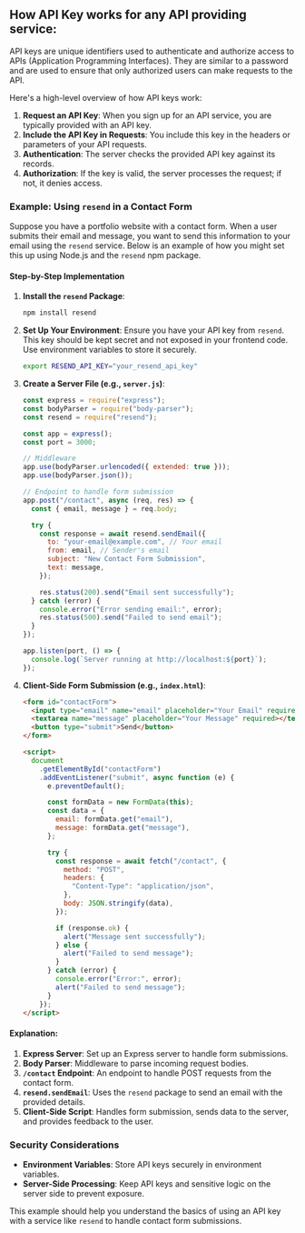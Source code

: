 ## How API Key works for any API providing service:

API keys are unique identifiers used to authenticate and authorize access to APIs (Application Programming Interfaces). They are similar to a password and are used to ensure that only authorized users can make requests to the API.

Here's a high-level overview of how API keys work:

1. **Request an API Key**: When you sign up for an API service, you are typically provided with an API key.
2. **Include the API Key in Requests**: You include this key in the headers or parameters of your API requests.
3. **Authentication**: The server checks the provided API key against its records.
4. **Authorization**: If the key is valid, the server processes the request; if not, it denies access.

### Example: Using `resend` in a Contact Form

Suppose you have a portfolio website with a contact form. When a user submits their email and message, you want to send this information to your email using the `resend` service. Below is an example of how you might set this up using Node.js and the `resend` npm package.

#### Step-by-Step Implementation

1. **Install the `resend` Package**:

   ```bash
   npm install resend
   ```

2. **Set Up Your Environment**:
   Ensure you have your API key from `resend`. This key should be kept secret and not exposed in your frontend code. Use environment variables to store it securely.

   ```bash
   export RESEND_API_KEY="your_resend_api_key"
   ```

3. **Create a Server File (e.g., `server.js`)**:

   ```javascript
   const express = require("express");
   const bodyParser = require("body-parser");
   const resend = require("resend");

   const app = express();
   const port = 3000;

   // Middleware
   app.use(bodyParser.urlencoded({ extended: true }));
   app.use(bodyParser.json());

   // Endpoint to handle form submission
   app.post("/contact", async (req, res) => {
     const { email, message } = req.body;

     try {
       const response = await resend.sendEmail({
         to: "your-email@example.com", // Your email
         from: email, // Sender's email
         subject: "New Contact Form Submission",
         text: message,
       });

       res.status(200).send("Email sent successfully");
     } catch (error) {
       console.error("Error sending email:", error);
       res.status(500).send("Failed to send email");
     }
   });

   app.listen(port, () => {
     console.log(`Server running at http://localhost:${port}`);
   });
   ```

4. **Client-Side Form Submission (e.g., `index.html`)**:

   ```html
   <form id="contactForm">
     <input type="email" name="email" placeholder="Your Email" required />
     <textarea name="message" placeholder="Your Message" required></textarea>
     <button type="submit">Send</button>
   </form>

   <script>
     document
       .getElementById("contactForm")
       .addEventListener("submit", async function (e) {
         e.preventDefault();

         const formData = new FormData(this);
         const data = {
           email: formData.get("email"),
           message: formData.get("message"),
         };

         try {
           const response = await fetch("/contact", {
             method: "POST",
             headers: {
               "Content-Type": "application/json",
             },
             body: JSON.stringify(data),
           });

           if (response.ok) {
             alert("Message sent successfully");
           } else {
             alert("Failed to send message");
           }
         } catch (error) {
           console.error("Error:", error);
           alert("Failed to send message");
         }
       });
   </script>
   ```

#### Explanation:

1. **Express Server**: Set up an Express server to handle form submissions.
2. **Body Parser**: Middleware to parse incoming request bodies.
3. **`/contact` Endpoint**: An endpoint to handle POST requests from the contact form.
4. **`resend.sendEmail`**: Uses the `resend` package to send an email with the provided details.
5. **Client-Side Script**: Handles form submission, sends data to the server, and provides feedback to the user.

### Security Considerations

- **Environment Variables**: Store API keys securely in environment variables.
- **Server-Side Processing**: Keep API keys and sensitive logic on the server side to prevent exposure.

This example should help you understand the basics of using an API key with a service like `resend` to handle contact form submissions.
